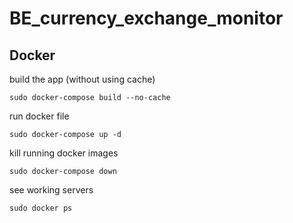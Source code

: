# BE_currency_exchange_monitor

## Docker

build the app (without using cache)

```
sudo docker-compose build --no-cache
```

run docker file

```
sudo docker-compose up -d
```

kill running docker images

```
sudo docker-compose down
```

see working servers

```
sudo docker ps
```
